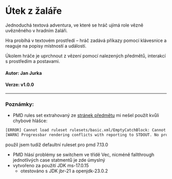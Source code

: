 # Útek z žaláře

Jednoduchá textová adventura, ve které se hráč ujímá role vězně uvězněného v hradním žaláři.

Hra probíhá v textovém prostředí – hráč zadává příkazy pomocí klávesnice a reaguje na popisy místností a událostí.

Úkolem hráče je uprchnout z vězení pomocí nalezených předmětů, interakcí s prostředím a postavami.

#### Autor: Jan Jurka

#### Verze: v1.0.0

---

### Poznámky:

- PMD rules set extrahovaný ze [stránek předmětu](java.vse.cz/wiki/uploads/Java/pmd-bluej-extension-2.1.1-bluej5.zip)
mi nešel použít kvůli chybové hlášce:
```sh
[ERROR] Cannot load ruleset rulesets/basic.xml/EmptyCatchBlock: Cannot resolve rule/ruleset reference 'rulesets/basic.xml/EmptyCatchBlock'.  Make sure the resource is a valid file or URL and is on the CLASSPATH. Use --debug (or a fine log level) to see the current classpath.
[WARN] Progressbar rendering conflicts with reporting to STDOUT. No progressbar will be shown. Try running with argument -r <file> to output the report to a file instead.
```
použil jsem tudíž defaultní ruleset pro pmd 7.13.0

- PMD hlásí problémy se switchem ve třídě Vec, nicméně fallthrough jednotlivých case statmentů je zde úmyslný
- vytvořeno za použití JDK ms-17.0.15
  - otestováno s JDK jbr-21 a openjdk-23.0.2